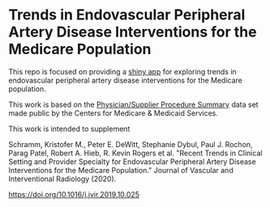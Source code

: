 # Trends in Endovascular Peripheral Artery Disease Interventions for the Medicare Population

This repo is focused on providing a [shiny app](https://dewittpe.shinyapps.io/PAD-Interventions/) for
exploring trends in endovascular peripheral artery disease interventions for the
Medicare population.

This work is based on the [Physician/Supplier Procedure Summary](https://www.cms.gov/Research-Statistics-Data-and-Systems/Statistics-Trends-and-Reports/Physician-Supplier-Procedure-Summary/index)
data set made public by the Centers for Medicare & Medicaid Services.

This work is intended to supplement

Schramm, Kristofer M., Peter E. DeWitt, Stephanie Dybul, Paul J. Rochon, Parag
Patel, Robert A. Hieb, R. Kevin Rogers et al. "Recent Trends in Clinical Setting
and Provider Specialty for Endovascular Peripheral Artery Disease Interventions
for the Medicare Population." Journal of Vascular and Interventional Radiology
(2020).

https://doi.org/10.1016/j.jvir.2019.10.025
